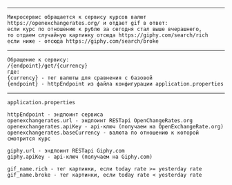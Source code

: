 
___
    Микросервис обращается к сервису курсов валют https://openexchangerates.org/ и отдает gif в ответ:
    если курс по отношению к рублю за сегодня стал выше вчерашнего,
    то отдаем случайную картинку отсюда https://giphy.com/search/rich
    если ниже - отсюда https://giphy.com/search/broke

___
    Обращение к сервису:
    /{endpoint}/get/{currency}
    где:
    {currency} - тег валюты для сравнения с базовой
    {endpoint} - httpEndpoint из файла конфигурации application.properties

___
    application.properties

    httpEndpoint - эндпоинт сервиса
    openexchangerates.url - эндпоинт RESTapi OpenChangeRates.org
    openexchangerates.apiKey - api-ключ (получаем на OpenExchangeRate.org)
    openexchangerates.baseCurrency - валюта по отношению к которой смотрится курс

    giphy.url - эндпоинт RESTapi Giphy.com
    giphy.apiKey - api-ключ (получаем на Giphy.com)

    gif_name.rich - тег картинки, если today rate >= yesterday rate
    gif_name.broke - тег картинки, если today rate < yesterday rate